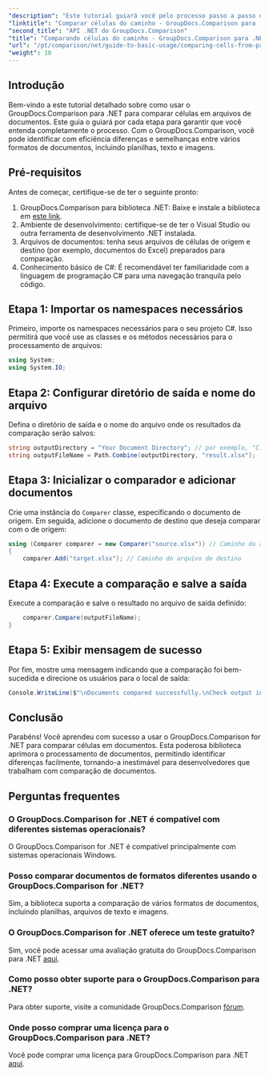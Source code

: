 ```yaml
---
"description": "Este tutorial guiará você pelo processo passo a passo de comparação de conteúdos de células do Excel, permitindo que os desenvolvedores identifiquem com eficiência diferenças e semelhanças entre documentos."
"linktitle": "Comparar células do caminho - GroupDocs.Comparison para .NET"
"second_title": "API .NET do GroupDocs.Comparison"
"title": "Comparando células do caminho - GroupDocs.Comparison para .NET"
"url": "/pt/comparison/net/guide-to-basic-usage/comparing-cells-from-path/"
"weight": 10
---
```


## Introdução

Bem-vindo a este tutorial detalhado sobre como usar o GroupDocs.Comparison para .NET para comparar células em arquivos de documentos. Este guia o guiará por cada etapa para garantir que você entenda completamente o processo. Com o GroupDocs.Comparison, você pode identificar com eficiência diferenças e semelhanças entre vários formatos de documentos, incluindo planilhas, texto e imagens.

## Pré-requisitos

Antes de começar, certifique-se de ter o seguinte pronto:

1. GroupDocs.Comparison para biblioteca .NET: Baixe e instale a biblioteca em [este link](https://releases.groupdocs.com/comparison/net/).
2. Ambiente de desenvolvimento: certifique-se de ter o Visual Studio ou outra ferramenta de desenvolvimento .NET instalada.
3. Arquivos de documentos: tenha seus arquivos de células de origem e destino (por exemplo, documentos do Excel) preparados para comparação.
4. Conhecimento básico de C#: É recomendável ter familiaridade com a linguagem de programação C# para uma navegação tranquila pelo código.

## Etapa 1: Importar os namespaces necessários

Primeiro, importe os namespaces necessários para o seu projeto C#. Isso permitirá que você use as classes e os métodos necessários para o processamento de arquivos:

```csharp
using System;
using System.IO;
```

## Etapa 2: Configurar diretório de saída e nome do arquivo

Defina o diretório de saída e o nome do arquivo onde os resultados da comparação serão salvos:

```csharp
string outputDirectory = "Your Document Directory"; // por exemplo, "C:\\Documentos"
string outputFileName = Path.Combine(outputDirectory, "result.xlsx");
```

## Etapa 3: Inicializar o comparador e adicionar documentos

Crie uma instância do `Comparer` classe, especificando o documento de origem. Em seguida, adicione o documento de destino que deseja comparar com o de origem:

```csharp
using (Comparer comparer = new Comparer("source.xlsx")) // Caminho do arquivo de origem
{
    comparer.Add("target.xlsx"); // Caminho do arquivo de destino
```

## Etapa 4: Execute a comparação e salve a saída

Execute a comparação e salve o resultado no arquivo de saída definido:

```csharp
    comparer.Compare(outputFileName);
}
```

## Etapa 5: Exibir mensagem de sucesso

Por fim, mostre uma mensagem indicando que a comparação foi bem-sucedida e direcione os usuários para o local de saída:

```csharp
Console.WriteLine($"\nDocuments compared successfully.\nCheck output in {outputDirectory}.");
```

## Conclusão

Parabéns! Você aprendeu com sucesso a usar o GroupDocs.Comparison for .NET para comparar células em documentos. Esta poderosa biblioteca aprimora o processamento de documentos, permitindo identificar diferenças facilmente, tornando-a inestimável para desenvolvedores que trabalham com comparação de documentos.

## Perguntas frequentes

### O GroupDocs.Comparison for .NET é compatível com diferentes sistemas operacionais?

O GroupDocs.Comparison for .NET é compatível principalmente com sistemas operacionais Windows.

### Posso comparar documentos de formatos diferentes usando o GroupDocs.Comparison for .NET?

Sim, a biblioteca suporta a comparação de vários formatos de documentos, incluindo planilhas, arquivos de texto e imagens.

### O GroupDocs.Comparison for .NET oferece um teste gratuito?

Sim, você pode acessar uma avaliação gratuita do GroupDocs.Comparison para .NET [aqui](https://releases.groupdocs.com/).

### Como posso obter suporte para o GroupDocs.Comparison para .NET?

Para obter suporte, visite a comunidade GroupDocs.Comparison [fórum](https://forum.groupdocs.com/c/comparison/12).

### Onde posso comprar uma licença para o GroupDocs.Comparison para .NET?

Você pode comprar uma licença para GroupDocs.Comparison para .NET [aqui](https://purchase.groupdocs.com/buy).